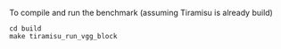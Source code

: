 To compile and run the benchmark (assuming Tiramisu is already build)

	cd build
	make tiramisu_run_vgg_block
